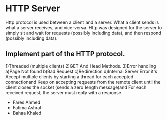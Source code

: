 # HTTP Server


Http protocol is used between a client and a server.
What a client sends is what a server receives, and vice-versa.
Http was designed for the server to simply sit and wait for requests (possibly including data), and then respond (possibly including data).
## Implement part of the HTTP protocol.
1)Threaded (multiple clients) 2)GET And Head Methods. 3)Error handling a)Page Not found b)Bad Request c)Redirection d)Internal Server Error it's Accept multiple clients by starting a thread for each accepted connectionand Keep on accepting requests from the remote client until the client closes the socket (sends a zero length message)and For each received request, the server must reply with a response.

* Fares Ahmed
* Fatima Ashraf
* Bahaa Khaled


